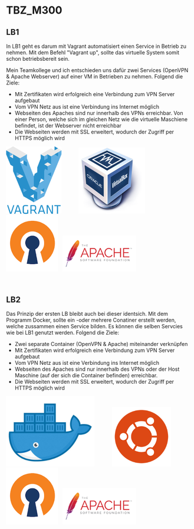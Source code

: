 # TBZ_M300
## LB1
In LB1 geht es darum mit Vagrant automatisiert einen Service in Betrieb zu nehmen. Mit dem Befehl "Vagrant up", sollte das virtuelle System
somit schon betriebsbereit sein.

Mein Teamkollege und ich entschieden uns dafür zwei Services (OpenVPN & Apache Webserver) auf einer VM in Betrieben zu nehmen.
Folgend die Ziele:

* Mit Zertifikaten wird erfolgreich eine Verbindung zum VPN Server aufgebaut
* Vom VPN Netz aus ist eine Verbindung ins Internet möglich
* Webseiten des Apaches sind nur innerhalb des VPNs erreichbar. Von einer Person, welche sich im gleichen Netz wie die virtuelle Maschiene befindet, ist der Webserver nicht erreichbar
* Die Webseiten werden mit SSL erweitert, wodurch der Zugriff per HTTPS möglich wird

<img src="https://github.com/Muffinman99991/TBZ_M300/blob/master/other/pics/Vagrant.png" alt="drawing" width="150"/> &#160; &#160; &#160; &#160; &#160; &#160;<img src="https://github.com/Muffinman99991/TBZ_M300/blob/master/other/pics/oracle.png" alt="drawing" width="180"/> <img src="https://github.com/Muffinman99991/TBZ_M300/blob/master/other/pics/openvpn.png" alt="drawing" width="140"/> &#160; <img src="https://github.com/Muffinman99991/TBZ_M300/blob/master/other/pics/apache.png" alt="drawing" width="200"/> 

&#160;
&#160;
## LB2
Das Prinzip der ersten LB bleibt auch bei dieser identsich. Mit dem Programm Docker, sollte ein -oder mehrere Conatiner erstellt werden, welche zussammen einen Service bilden. Es können die selben Servcies wie bei LB1 genutzt werden. Folgend die Ziele:

* Zwei separate Container (OpenVPN & Apache) miteinander verknüpfen
* Mit Zertifikaten wird erfolgreich eine Verbindung zum VPN Server aufgebaut
* Vom VPN Netz aus ist eine Verbindung ins Internet möglich
* Webseiten des Apaches sind nur innerhalb des VPNs oder der Host Maschine (auf der sich die Container befinden) erreichbar.
* Die Webseiten werden mit SSL erweitert, wodurch der Zugriff per HTTPS möglich wird

<img src="https://github.com/Muffinman99991/TBZ_M300/blob/master/other/pics/Docker.PNG" alt="drawing" width="240"/> &#160; &#160; &#160; &#160; &#160; &#160;<img src="https://github.com/Muffinman99991/TBZ_M300/blob/master/other/pics/ubuntu.png" alt="drawing" width="160"/> <img src="https://github.com/Muffinman99991/TBZ_M300/blob/master/other/pics/openvpn.png" alt="drawing" width="140"/> &#160; <img src="https://github.com/Muffinman99991/TBZ_M300/blob/master/other/pics/apache.png" alt="drawing" width="200"/> 

